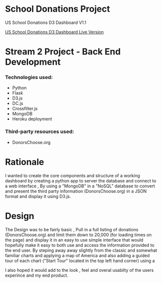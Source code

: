 # School Donations Project

US School Donations D3 Dashboard V1.1

[US School Donations D3 Dashboard Live Version](https://donations-project-app.herokuapp.com/)

# Stream 2 Project - Back End Development

### Technologies used:

+ Python
+ Flask
+ D3.js 
+ DC.js
+ Crossfilter.js
+ MongoDB
+ Heroku deployment

### Third-party resources used:

+ DonorsChoose.org 

# Rationale

I wanted to create the core components and structure of a working dashboard by creating a python app to server the database and connect to a web interface , By using a "MongoDB" in a "NoSQL" database to convert and present the third party information (DonorsChoose.org) in a JSON format and display it using D3.js.

# Design

The Design was to be fairly basic , Pull in a full listing of donations (DonorsChoose.org) and limit them down to 20,000 (for loading times on the page) and display it in an easy to use simple interface that would hopefully make it easy to both use and access the information provided to the end user.
By steping away away slightly from the classic and somewhat familiar charts and applying a map of America and also adding a guided tour of each chart ("Start Tour" located in the top left hand corner) using a <div class = "chart-wrapper"> I also hoped it would add to the look , feel and overal usabilty of the users experince and my end product.  





